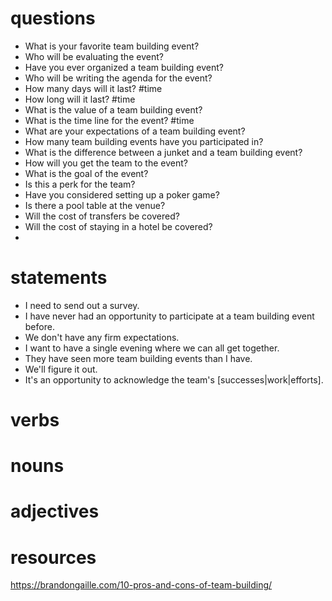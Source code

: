 # questions

- What is your favorite team building event?
- Who will be evaluating the event?
- Have you ever organized a team building event?
- Who will be writing the agenda for the event?
- How many days will it last? #time
- How long will it last? #time
- What is the value of a team building event?
- What is the time line for the event? #time
- What are your expectations of a team building event?
- How many team building events have you participated in?
- What is the difference between a junket and a team building event?
- How will you get the team to the event?
- What is the goal of the event?
- Is this a perk for the team?
- Have you considered setting up a poker game?
- Is there a pool table at the venue?
- Will the cost of transfers be covered?
- Will the cost of staying in a hotel be covered?
- 

# statements
- I need to send out a survey.
- I have never had an opportunity to participate at a team building event before.
- We don't have any firm expectations.
- I want to have a single evening where we can all get together.
- They have seen more team building events than I have.
- We'll figure it out.
- It's an opportunity to acknowledge the team's [successes|work|efforts].

# verbs

# nouns

# adjectives

# resources
https://brandongaille.com/10-pros-and-cons-of-team-building/